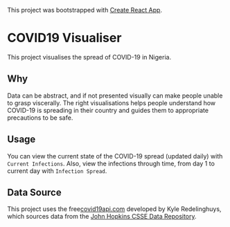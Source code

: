 This project was bootstrapped with [Create React App](https://github.com/facebook/create-react-app).

# COVID19 Visualiser

This project visualises the spread of COVID-19 in Nigeria.

## Why

Data can be abstract, and if not presented visually can make people unable to grasp viscerally. The right visualisations helps people understand how COVID-19 is spreading in their country and guides them to appropriate precautions to be safe. 

## Usage

You can view the current state of the COVID-19 spread (updated daily) with `Current Infections`. Also, view the infections through time, from day 1 to current day with `Infection Spread`.

## Data Source

This project uses the free[covid19api.com](https://covid19api.com/) developed by Kyle Redelinghuys, which sources data from the [John Hopkins CSSE Data Repository](https://github.com/CSSEGISandData/COVID-19).